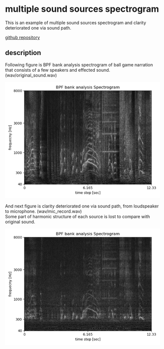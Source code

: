 #  multiple sound sources spectrogram   
    
This is an example of multiple sound sources spectrogram and clarity deteriorated one via sound path.  
   
[github repository](https://github.com/shun60s/spectrogram2/)  
  

## description  

Following figure is BPF bank analysis spectrogram of ball game narration that consists of a few speakers and  effected sound. (wav/original_sound.wav)  


![figure1](doc/original_sound.png)  


And next figure is clarity deteriorated one via sound path, from loudspeaker to microphone. (wav/mic_record.wav)   
Some part of harmonic structure of each source is lost to compare with original sound.  

![figure2](doc/mic_record.png)  

